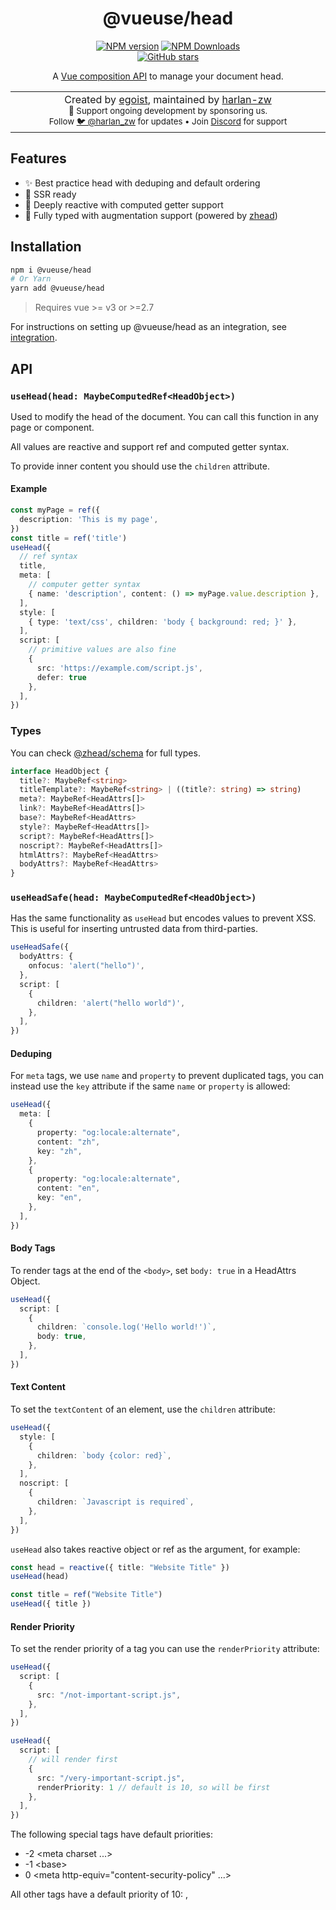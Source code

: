 <h1 align='center'>@vueuse/head</h1>

<p align="center">
<a href="https://www.npmjs.com/package/@vueuse/head" target="__blank"><img src="https://img.shields.io/npm/v/@vueuse/head?color=a1b858&label=" alt="NPM version"></a>
<a href="https://www.npmjs.com/package/@vueuse/head" target="__blank"><img alt="NPM Downloads" src="https://img.shields.io/npm/dm/@vueuse/head?color=50a36f&label="></a>
<br>
<a href="https://github.com/vueuse/head" target="__blank"><img alt="GitHub stars" src="https://img.shields.io/github/stars/vueuse/head?style=social"></a>
</p>

<p align="center">
A <a href="https://v3.vuejs.org/guide/composition-api-introduction.html">Vue composition API</a> to manage your document head.
</p>

<p align="center">
<table>
<tbody>
<td align="center">
<img width="800" height="0" /><br>
Created by <a href="https://github.com/sponsors/egoist">egoist</a>, maintained by <a href="https://github.com/harlan-zw">harlan-zw</a> <br>
<sub>💛 Support ongoing development by sponsoring us.</sub><br> 
<sub>Follow <a href="https://twitter.com/harlan_zw">🐦 @harlan_zw</a> for updates  • Join <a href="https://discord.gg/275MBUBvgP">Discord</a> for support</sub><br>
<img width="800" height="0" />
</td>
</tbody>
</table>
</p>

## Features

- ✨ Best practice head with deduping and default ordering
- 🤖 SSR ready
- 🔨 Deeply reactive with computed getter support
- 🌳 Fully typed with augmentation support (powered by [zhead](https://github.com/harlan-zw/zhead))

## Installation

```bash
npm i @vueuse/head
# Or Yarn
yarn add @vueuse/head
```

> Requires vue >= v3 or >=2.7

For instructions on setting up @vueuse/head as an integration, see [integration](#integration).

## API

### `useHead(head: MaybeComputedRef<HeadObject>)`

Used to modify the head of the document. You can call this function in any page or component.

All values are reactive and support ref and computed getter syntax.

To provide inner content you should use the `children` attribute.

#### Example

```ts
const myPage = ref({
  description: 'This is my page',
})
const title = ref('title')
useHead({
  // ref syntax
  title,
  meta: [
    // computer getter syntax  
    { name: 'description', content: () => myPage.value.description },
  ],
  style: [
    { type: 'text/css', children: 'body { background: red; }' },
  ],
  script: [
    // primitive values are also fine
    { 
      src: 'https://example.com/script.js',
      defer: true
    },
  ],
})
```

### Types

You can check [@zhead/schema](https://github.com/harlan-zw/zhead/blob/main/packages/schema/src/head.ts) for full types.

```ts
interface HeadObject {
  title?: MaybeRef<string>
  titleTemplate?: MaybeRef<string> | ((title?: string) => string)
  meta?: MaybeRef<HeadAttrs[]>
  link?: MaybeRef<HeadAttrs[]>
  base?: MaybeRef<HeadAttrs>
  style?: MaybeRef<HeadAttrs[]>
  script?: MaybeRef<HeadAttrs[]>
  noscript?: MaybeRef<HeadAttrs[]>
  htmlAttrs?: MaybeRef<HeadAttrs>
  bodyAttrs?: MaybeRef<HeadAttrs>
}
```

### `useHeadSafe(head: MaybeComputedRef<HeadObject>)`

Has the same functionality as `useHead` but encodes values to prevent XSS. This is useful for inserting untrusted data from third-parties.

```ts
useHeadSafe({
  bodyAttrs: {
    onfocus: 'alert("hello")',
  },
  script: [
    {
      children: 'alert("hello world")',
    },
  ],
})
```

#### Deduping

For `meta` tags, we use `name` and `property` to prevent duplicated tags, you can instead use the `key` attribute if the same `name` or `property` is allowed:

```ts
useHead({
  meta: [
    {
      property: "og:locale:alternate",
      content: "zh",
      key: "zh",
    },
    {
      property: "og:locale:alternate",
      content: "en",
      key: "en",
    },
  ],
})
```

#### Body Tags

To render tags at the end of the `<body>`, set `body: true` in a HeadAttrs Object.

```ts
useHead({
  script: [
    {
      children: `console.log('Hello world!')`,
      body: true,
    },
  ],
})
```

#### Text Content

To set the `textContent` of an element, use the `children` attribute:

```ts
useHead({
  style: [
    {
      children: `body {color: red}`,
    },
  ],
  noscript: [
    {
      children: `Javascript is required`,
    },
  ],
})
```

`useHead` also takes reactive object or ref as the argument, for example:

```ts
const head = reactive({ title: "Website Title" })
useHead(head)
```

```ts
const title = ref("Website Title")
useHead({ title })
```

#### Render Priority

To set the render priority of a tag you can use the `renderPriority` attribute:

```ts
useHead({
  script: [
    {
      src: "/not-important-script.js",
    },
  ],
})

useHead({
  script: [
    // will render first
    {
      src: "/very-important-script.js",
      renderPriority: 1 // default is 10, so will be first
    },
  ],
})
```

The following special tags have default priorities:

- -2 &lt;meta charset ...&gt;
- -1 &lt;base&gt;
- 0 &lt;meta http-equiv=&quot;content-security-policy&quot; ...&gt;

All other tags have a default priority of 10: <meta>, <script>, <link>, <style>, etc

### `<Head>` component

Besides `useHead`, you can also manipulate head tags using the `<Head>` component:

```vue
<script setup lang="ts">
import { Head } from "@vueuse/head"
</script>

<template>
  <Head>
    <title>Hello World</title>
    <base href="/base" />
    <html lang="en-US" class="theme-dark" />
  </Head>
</template>
```

Note that you need to use `<html>` and `<body>` to set `htmlAttrs` and `bodyAttrs` respectively, children for these two tags and self-closing tags like `<meta>`, `<link>` and `<base>` are also ignored.

## Integration

For integrating @vueuse/head with a framework.

### Examples

- [Nuxt - vueuse-head.plugin.ts](https://github.com/nuxt/framework/blob/main/packages/nuxt/src/head/runtime/lib/vueuse-head.plugin.ts)
- [Vite - SSG](https://github.com/antfu/vite-ssg/blob/main/src/client/index.ts)

### Usage

Register the Vue plugin:

```ts
// Vue 3
import { createApp } from "vue"
import { createHead } from "@vueuse/head"

const app = createApp()
const head = createHead()

app.use(head)

app.mount("#app")
```

```ts
// Vue 2
import { createHead, HeadVuePlugin } from "@vueuse/head"

Vue.use(HeadVuePlugin)
const head = createHead()

new Vue({
  el: '#app',
  // ...
  head,
})
```

Manage `head` with the composition API `useHead` in your component:

```vue
<script>
import { defineComponent, reactive } from "vue"
import { useHead } from "@vueuse/head"

export default defineComponent({
  setup() {
    const siteData = reactive({
      title: `My website`,
      description: `My beautiful website`,
    })

    useHead({
      // Can be static or computed
      title: () => siteData.title,
      meta: [
        {
          name: `description`,
          content: () => siteData.description,
        },
      ],
    })
  },
})
</script>
```

### Server-side rendering

```ts
import { renderToString } from "@vue/server-renderer"
import { renderHeadToString } from "@vueuse/head"

const appHTML = await renderToString(yourVueApp)

// `head` is created from `createHead()`
const { headTags, htmlAttrs, bodyAttrs, bodyTags } = renderHeadToString(head)

const finalHTML = `
<html${htmlAttrs}>

  <head>
    ${headTags}
  </head>

  <body${bodyAttrs}>
    <div id="app">${appHTML}</div>
    ${bodyTags}
  </body>

</html>
`
```

### API

#### `createHead(head?: HeadObject | Ref<HeadObject>)`

Create the head manager instance.

### `renderHeadToString(head: Head)`

- Returns: `HTMLResult`

```ts
export interface HTMLResult {
  // Tags in `<head>`
  readonly headTags: string
  // Attributes for `<html>`
  readonly htmlAttrs: string
  // Attributes for `<body>`
  readonly bodyAttrs: string
  // Tags in `<body>`
  readonly bodyTags: string
}
```

Render the head manager instance to HTML tags in string form.

## Sponsors

[![sponsors](https://sponsors-images.egoist.sh/sponsors.svg)](https://github.com/sponsors/egoist)

## License

MIT &copy; [EGOIST](https://egoist.sh)

